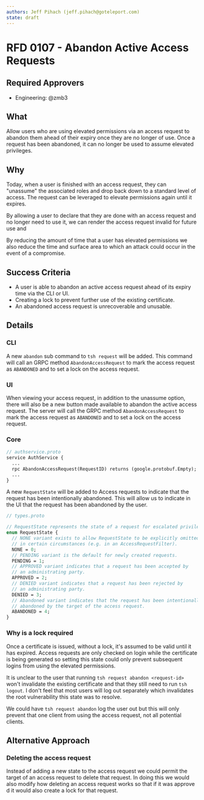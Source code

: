 ```yaml
---
authors: Jeff Pihach (jeff.pihach@goteleport.com)
state: draft
---
```


# RFD 0107 - Abandon Active Access Requests

## Required Approvers

- Engineering: @zmb3

## What

Allow users who are using elevated permissions via an access request to abandon
them ahead of their expiry once they are no longer of use. Once a request has been
abandoned, it can no longer be used to assume elevated privileges.

## Why

Today, when a user is finished with an access request, they can "unassume"
the associated roles and drop back down to a standard level of access. The
request can be leveraged to elevate permissions again until it expires.

By allowing a user to declare that they are done with an access request
and no longer need to use it, we can render the access request invalid
for future use and <reduce the time and surface area....>


By reducing the amount of time that a user has elevated permissions we also
reduce the time and surface area to which an attack could occur in the event
of a compromise.

## Success Criteria

- A user is able to abandon an active access request ahead of its expiry time
  via the CLI or UI.
- Creating a lock to prevent further use of the existing certificate.
- An abandoned access request is unrecoverable and unusable.

## Details

### CLI

A new `abandon` sub command to `tsh request` will be added. This command will
call an GRPC method `AbandonAccessRequest` to mark the access request as
`ABANDONED` and to set a lock on the access request.

### UI

When viewing your access request, in addition to the unassume option, there
will also be a new button made available to abandon the active access request.
The server will call the GRPC method `AbandonAccessRequest` to mark the access
request as `ABANDONED` and to set a lock on the access request.

### Core

```protobuf
// authservice.proto
service AuthService {
  ...
  rpc AbandonAccessRequest(RequestID) returns (google.protobuf.Empty);
  ...
}
```

A new `RequestState` will be added to Access requests to indicate that the
request has been intentionally abandoned. This will allow us to indicate in the
UI that the request has been abandoned by the user.

```protobuf
// types.proto

// RequestState represents the state of a request for escalated privilege.
enum RequestState {
  // NONE variant exists to allow RequestState to be explicitly omitted
  // in certain circumstances (e.g. in an AccessRequestFilter).
  NONE = 0;
  // PENDING variant is the default for newly created requests.
  PENDING = 1;
  // APPROVED variant indicates that a request has been accepted by
  // an administrating party.
  APPROVED = 2;
  // DENIED variant indicates that a request has been rejected by
  // an administrating party.
  DENIED = 3;
  // Abandoned variant indicates that the request has been intentionally
  // abandoned by the target of the access request.
  ABANDONED = 4;
}
```

### Why is a lock required

Once a certificate is issued, without a lock, it's assumed to be valid until it
has expired. Access requests are only checked on login while the certificate is
being generated so setting this state could only prevent subsequent logins from
using the elevated permissions.

It is unclear to the user that running `tsh request abandon <request-id>` won't
invalidate the existing certificate and that they still need to run `tsh logout`. I don't feel that most users will log out separately which invalidates
the root vulnerability this state was to resolve.

We could have `tsh request abandon` log the user out but this will only prevent
that one client from using the access request, not all potential clients.

## Alternative Approach

### Deleting the access request

Instead of adding a new state to the access request we could permit the target
of an access request to delete that request. In doing this we would also modify
how deleting an access request works so that if it was approve d it would also
create a lock for that request.
